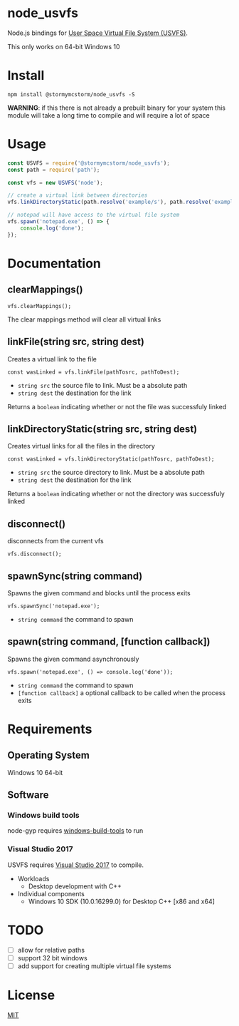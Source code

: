 # node_usvfs
Node.js bindings for [User Space Virtual File System (USVFS)](https://github.com/modorganizer2/usvfs).

This only works on 64-bit Windows 10

# Install
```
npm install @stormymcstorm/node_usvfs -S
```
**WARNING**: if this there is not already a prebuilt binary for your system this module will take a long time to compile and will require a lot of space

# Usage

```js
const USVFS = require('@stormymcstorm/node_usvfs');
const path = require('path');

const vfs = new USVFS('node');

// create a virtual link between directories
vfs.linkDirectoryStatic(path.resolve('example/s'), path.resolve('example/d'));

// notepad will have access to the virtual file system
vfs.spawn('notepad.exe', () => {
	console.log('done');
});
```

# Documentation

## clearMappings()
```
vfs.clearMappings();
```
The clear mappings method will clear all virtual links

## linkFile(string src, string dest)
Creates a virtual link to the file
```
const wasLinked = vfs.linkFile(pathTosrc, pathToDest);
```
* `string src` the source file to link. Must be a absolute path
* `string dest` the destination for the link

Returns a `boolean` indicating whether or not the file was successfuly linked

## linkDirectoryStatic(string src, string dest)
Creates virtual links for all the files in the directory
```
const wasLinked = vfs.linkDirectoryStatic(pathTosrc, pathToDest);
```
* `string src` the source directory to link. Must be a absolute path
* `string dest` the destination for the link

Returns a `boolean` indicating whether or not the directory was successfuly linked

## disconnect()
disconnects from the current vfs
```
vfs.disconnect();
```

## spawnSync(string command)
Spawns the given command and blocks until the process exits
```
vfs.spawnSync('notepad.exe');
```
* `string command` the command to spawn

## spawn(string command, [function callback])
Spawns the given command asynchronously
```
vfs.spawn('notepad.exe', () => console.log('done'));
```
* `string command` the command to spawn
* `[function callback]` a optional callback to be called when the process exits

# Requirements

## Operating System
Windows 10 64-bit

## Software

### Windows build tools
node-gyp requires [windows-build-tools](https://www.npmjs.com/package/windows-build-tools) to run

### Visual Studio 2017
USVFS requires
[Visual Studio 2017](https://visualstudio.microsoft.com/vs/) to compile.
  - Workloads
    - Desktop development with C++
  - Individual components
    - Windows 10 SDK (10.0.16299.0) for Desktop C++ [x86 and x64]

# TODO
- [ ] allow for relative paths
- [ ] support 32 bit windows
- [ ] add support for creating multiple virtual file systems

# License
[MIT](LICENSE)
